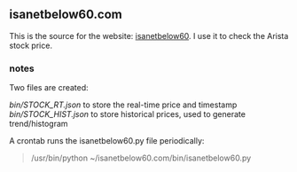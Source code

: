 ## isanetbelow60.com

This is the source for the website: <a href =http://www.isanetbelow60.com>isanetbelow60</a>.  I use it to check the Arista stock price.

### notes
Two files are created:

*bin/STOCK_RT.json* to store the real-time price and timestamp
<br>
*bin/STOCK_HIST.json* to store historical prices, used to generate trend/histogram

A crontab runs the isanetbelow60.py file periodically:
> /usr/bin/python ~/isanetbelow60.com/bin/isanetbelow60.py
